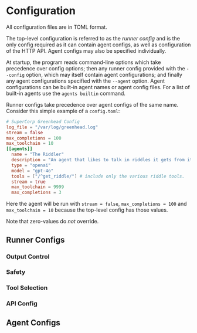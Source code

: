 # Configuration

All configuration files are in TOML format.

The top-level configuration is referred to as the _runner config_ and is the
only config required as it can contain agent configs, as well as configuration
of the HTTP API.  Agent configs may also be specified individually.

At startup, the program reads command-line options which take precedence over
config options; then any runner config provided with the `--config` option,
which may itself contain agent configurations; and finally any agent
configurations specified with the `--agent` option.  Agent configurations can
be built-in agent names or agent config files.  For a list of built-in agents
use the `agents builtin` command.

Runner configs take precedence over agent configs of the same name.  Consider
this simple example of a `config.toml`:

```toml
# SuperCorp Greenhead Config
log_file = "/var/log/greenhead.log"
stream = false
max_completions = 100
max_toolchain = 10
[[agents]]
  name = "The Riddler"
  description = "An agent that likes to talk in riddles it gets from its tools."
  type = "openai"
  model = "gpt-4o"
  tools = ["/^get_riddle/"] # include only the various riddle tools.
  stream = true
  max_toolchain = 9999
  max_completions = 3
```

Here the agent will be run with `stream = false`, `max_completions = 100` and
`max_toolchain = 10` because the top-level config has those values.

Note that zero-values do *not* override.

## Runner Configs

### Output Control

### Safety

### Tool Selection

### API Config

## Agent Configs

